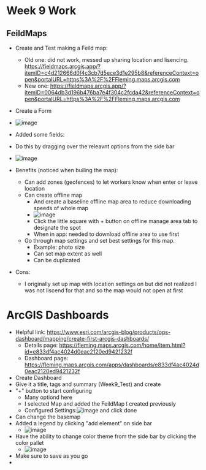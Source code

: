 # Week 9 Work

## FeildMaps
- Create and Test making a Feild map:
    - Old one: did not work, messed up sharing location and lisencing. https://fieldmaps.arcgis.app/?itemID=c4d212666d0f4c3cb7d5ece3d1e295b8&referenceContext=open&portalURL=https%3A%2F%2FFleming.maps.arcgis.com
    - New one: https://fieldmaps.arcgis.app/?itemID=0064db3d196b476ba7e4f304c2fcda42&referenceContext=open&portalURL=https%3A%2F%2FFleming.maps.arcgis.com
- Create a Form
- ![image](https://github.com/kaylaoneill/geom99/assets/146447016/56e7d018-4565-4e95-a4e6-ec6ad943a9ce)
- Added some fields:
- Do this by dragging over the releavnt options from the side bar 
- ![image](https://github.com/kaylaoneill/geom99/assets/146447016/a96621b4-6c57-4c4a-9c38-99247ea172ba)


- Benefits (noticed when builing the map):
  - Can add zones (geofences) to let workers know when enter or leave location
  - Can create offline map
    - And create a baseline offline map area to reduce downloading speeds of whole map
    - ![image](https://github.com/kaylaoneill/geom99/assets/146447016/f080c803-2a49-4aed-8f75-6aac008cb783)
    - Click the little square with + button on offline manage area tab to designate the spot
    - When in app: needed to download offline area to use first 
  - Go through map settings and set best settings for this map.
    - Example: photo size
    - Can set map extent as well
    - Can be duplicated

- Cons:
  - I originally set up map with location settings on but did not realized I was not liscend for that and so the map would not open at first 

# ArcGIS Dashboards
- Helpful link: https://www.esri.com/arcgis-blog/products/ops-dashboard/mapping/create-first-arcgis-dashboards/
    - Details page: https://fleming.maps.arcgis.com/home/item.html?id=e833df4ac4024d0eac2120ed9421232f
    - Dashboard page: https://fleming.maps.arcgis.com/apps/dashboards/e833df4ac4024d0eac2120ed9421232f
- Create Dashboard
- Give it a title, tags and summary (Week9_Test) and create
- "+" button to start configuring
    -  Many optiond here
    - I selected Map and added the FeildMap I created previously
    - Configured Settings:![image](https://github.com/kaylaoneill/geom99/assets/146447016/79883e41-3cb4-4cd2-beb8-b3752b16688f) and click done
- Can change the basemap
- Added a legend by clicking "add element" on side bar
    - ![image](https://github.com/kaylaoneill/geom99/assets/146447016/41e864ad-d1d1-4410-9ee8-65312f477e90)
- Have the ability to change color theme from the side bar by clicking the color pallet
    - ![image](https://github.com/kaylaoneill/geom99/assets/146447016/53a2647b-5239-4ba4-b3b2-3a7cb0a86f24)
- Make sure to save as you go
- 



    
